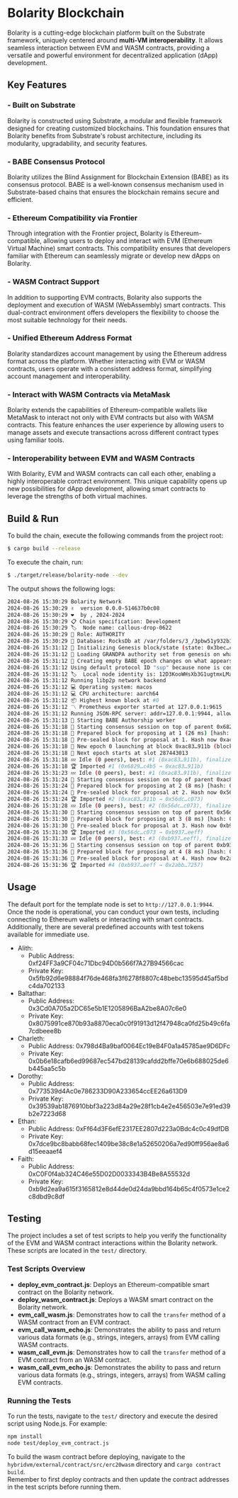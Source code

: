 # Bolarity Blockchain

Bolarity is a cutting-edge blockchain platform built on the Substrate framework, uniquely centered around **multi-VM interoperability**. It allows seamless interaction between EVM and WASM contracts, providing a versatile and powerful environment for decentralized application (dApp) development.

## Key Features

### - **Built on Substrate**  

  Bolarity is constructed using Substrate, a modular and flexible framework designed for creating customized blockchains. This foundation ensures that Bolarity benefits from Substrate's robust architecture, including its modularity, upgradability, and security features.

### - **BABE Consensus Protocol**  

  Bolarity utilizes the Blind Assignment for Blockchain Extension (BABE) as its consensus protocol. BABE is a well-known consensus mechanism used in Substrate-based chains that ensures the blockchain remains secure and efficient.

### - **Ethereum Compatibility via Frontier**  

  Through integration with the Frontier project, Bolarity is Ethereum-compatible, allowing users to deploy and interact with EVM (Ethereum Virtual Machine) smart contracts. This compatibility ensures that developers familiar with Ethereum can seamlessly migrate or develop new dApps on Bolarity.

### - **WASM Contract Support**  

  In addition to supporting EVM contracts, Bolarity also supports the deployment and execution of WASM (WebAssembly) smart contracts. This dual-contract environment offers developers the flexibility to choose the most suitable technology for their needs.

### - **Unified Ethereum Address Format**  

  Bolarity standardizes account management by using the Ethereum address format across the platform. Whether interacting with EVM or WASM contracts, users operate with a consistent address format, simplifying account management and interoperability.

### - **Interact with WASM Contracts via MetaMask**  

  Bolarity extends the capabilities of Ethereum-compatible wallets like MetaMask to interact not only with EVM contracts but also with WASM contracts. This feature enhances the user experience by allowing users to manage assets and execute transactions across different contract types using familiar tools.

### - **Interoperability between EVM and WASM Contracts**  

  With Bolarity, EVM and WASM contracts can call each other, enabling a highly interoperable contract environment. This unique capability opens up new possibilities for dApp development, allowing smart contracts to leverage the strengths of both virtual machines.


## Build & Run

To build the chain, execute the following commands from the project root:

```sh
$ cargo build --release
```

To execute the chain, run:

```sh
$ ./target/release/bolarity-node --dev
```

The output shows the following logs:

```sh
2024-08-26 15:30:29 Bolarity Network    
2024-08-26 15:30:29 ✌️  version 0.0.0-514637b0c08    
2024-08-26 15:30:29 ❤️  by , 2024-2024    
2024-08-26 15:30:29 📋 Chain specification: Development    
2024-08-26 15:30:29 🏷  Node name: callous-drop-0622    
2024-08-26 15:30:29 👤 Role: AUTHORITY    
2024-08-26 15:30:29 💾 Database: RocksDb at /var/folders/3_/3pbw51y932b1y9r2fwcsrpn00000gn/T/substrate1DaeGS/chains/dev/db/full    
2024-08-26 15:31:12 🔨 Initializing Genesis block/state (state: 0x3bec…c2a8, header-hash: 0x6829…c4b5)    
2024-08-26 15:31:12 👴 Loading GRANDPA authority set from genesis on what appears to be first startup.    
2024-08-26 15:31:12 👶 Creating empty BABE epoch changes on what appears to be first startup.    
2024-08-26 15:31:12 Using default protocol ID "sup" because none is configured in the chain specs    
2024-08-26 15:31:12 🏷  Local node identity is: 12D3KooWHsXb3G1ugtmxLMzETnFMxfJSyigngKmL3sAPpsNfQrWA    
2024-08-26 15:31:12 Running libp2p network backend    
2024-08-26 15:31:12 💻 Operating system: macos    
2024-08-26 15:31:12 💻 CPU architecture: aarch64    
2024-08-26 15:31:12 📦 Highest known block at #0    
2024-08-26 15:31:12 〽️ Prometheus exporter started at 127.0.0.1:9615    
2024-08-26 15:31:12 Running JSON-RPC server: addr=127.0.0.1:9944, allowed origins=["*"]    
2024-08-26 15:31:13 👶 Starting BABE Authorship worker    
2024-08-26 15:31:18 🙌 Starting consensus session on top of parent 0x6829167c2d07e972e36d9419e198d7db40f155d6d80546385de16843f59dc4b5    
2024-08-26 15:31:18 🎁 Prepared block for proposing at 1 (26 ms) [hash: 0x1307046189c3b0f36cb89158f7c37f9d7b73aeccb0cfc15d649ea443c4ac976f; parent_hash: 0x6829…c4b5; extrinsics (1): [0xde09…d02f]    
2024-08-26 15:31:18 🔖 Pre-sealed block for proposal at 1. Hash now 0xac831bf3fe6c2e56b742061e7ff31709500c73b5c2e47ba905d81a85dbf7911b, previously 0x1307046189c3b0f36cb89158f7c37f9d7b73aeccb0cfc15d649ea443c4ac976f.    
2024-08-26 15:31:18 👶 New epoch 0 launching at block 0xac83…911b (block slot 287442913 >= start slot 287442913).    
2024-08-26 15:31:18 👶 Next epoch starts at slot 287443013    
2024-08-26 15:31:18 💤 Idle (0 peers), best: #1 (0xac83…911b), finalized #0 (0x6829…c4b5), ⬇ 0 ⬆ 0    
2024-08-26 15:31:18 🏆 Imported #1 (0x6829…c4b5 → 0xac83…911b)    
2024-08-26 15:31:23 💤 Idle (0 peers), best: #1 (0xac83…911b), finalized #0 (0x6829…c4b5), ⬇ 0 ⬆ 0    
2024-08-26 15:31:24 🙌 Starting consensus session on top of parent 0xac831bf3fe6c2e56b742061e7ff31709500c73b5c2e47ba905d81a85dbf7911b    
2024-08-26 15:31:24 🎁 Prepared block for proposing at 2 (8 ms) [hash: 0x79da8cb0b2a513ae8f1ed424cc63c3ebac670cffbbf925f75d55f5cb11fc3463; parent_hash: 0xac83…911b; extrinsics (1): [0xd358…bfdf]    
2024-08-26 15:31:24 🔖 Pre-sealed block for proposal at 2. Hash now 0x56dc035f217054e4d472a827bd8e8f2f6e2d4d90239eb595747b017239e8c073, previously 0x79da8cb0b2a513ae8f1ed424cc63c3ebac670cffbbf925f75d55f5cb11fc3463.    
2024-08-26 15:31:24 🏆 Imported #2 (0xac83…911b → 0x56dc…c073)    
2024-08-26 15:31:28 💤 Idle (0 peers), best: #2 (0x56dc…c073), finalized #0 (0x6829…c4b5), ⬇ 0 ⬆ 0    
2024-08-26 15:31:30 🙌 Starting consensus session on top of parent 0x56dc035f217054e4d472a827bd8e8f2f6e2d4d90239eb595747b017239e8c073    
2024-08-26 15:31:30 🎁 Prepared block for proposing at 3 (8 ms) [hash: 0x95e8d60c91965ab3702acfc8a78c860d0a6c6b11a2d6f3b56f24a633102e6ce3; parent_hash: 0x56dc…c073; extrinsics (1): [0x4e8b…912d]    
2024-08-26 15:31:30 🔖 Pre-sealed block for proposal at 3. Hash now 0xb937f23ff7231bcc7603386d097a3e83491e1def2887ddc4887a0cf9f15feeff, previously 0x95e8d60c91965ab3702acfc8a78c860d0a6c6b11a2d6f3b56f24a633102e6ce3.    
2024-08-26 15:31:30 🏆 Imported #3 (0x56dc…c073 → 0xb937…eeff)    
2024-08-26 15:31:33 💤 Idle (0 peers), best: #3 (0xb937…eeff), finalized #1 (0xac83…911b), ⬇ 0 ⬆ 0    
2024-08-26 15:31:36 🙌 Starting consensus session on top of parent 0xb937f23ff7231bcc7603386d097a3e83491e1def2887ddc4887a0cf9f15feeff    
2024-08-26 15:31:36 🎁 Prepared block for proposing at 4 (8 ms) [hash: 0x731fa79e85c7903a535750697d85467378d761743f36bd9237573a51a8660188; parent_hash: 0xb937…eeff; extrinsics (1): [0x7852…1121]    
2024-08-26 15:31:36 🔖 Pre-sealed block for proposal at 4. Hash now 0x2abb49b670855d1eca64bd8cd14fe96e6d7e8a42576363b3877190a11aee7257, previously 0x731fa79e85c7903a535750697d85467378d761743f36bd9237573a51a8660188.    
2024-08-26 15:31:36 🏆 Imported #4 (0xb937…eeff → 0x2abb…7257)    
```

## Usage

The default port for the template node is set to `http://127.0.0.1:9944`. Once the node is operational, you can conduct your own tests, including connecting to Ethereum wallets or interacting with smart contracts. Additionally, there are several predefined accounts with test tokens available for immediate use.

- Alith:
    * Public Address: 0xf24FF3a9CF04c71Dbc94D0b566f7A27B94566cac
    * Private Key: 0x5fb92d6e98884f76de468fa3f6278f8807c48bebc13595d45af5bdc4da702133
- Baltathar:
    * Public Address: 0x3Cd0A705a2DC65e5b1E1205896BaA2be8A07c6e0
    * Private Key: 0x8075991ce870b93a8870eca0c0f91913d12f47948ca0fd25b49c6fa7cdbeee8b
- Charleth:
    * Public Address: 0x798d4Ba9baf0064Ec19eB4F0a1a45785ae9D6DFc
    * Private Key: 0x0b6e18cafb6ed99687ec547bd28139cafdd2bffe70e6b688025de6b445aa5c5b
- Dorothy:
    * Public Address: 0x773539d4Ac0e786233D90A233654ccEE26a613D9
    * Private Key: 0x39539ab1876910bbf3a223d84a29e28f1cb4e2e456503e7e91ed39b2e7223d68
- Ethan:
    * Public Address: 0xFf64d3F6efE2317EE2807d223a0Bdc4c0c49dfDB
    * Private Key: 0x7dce9bc8babb68fec1409be38c8e1a52650206a7ed90ff956ae8a6d15eeaaef4
- Faith:
    * Public Address: 0xC0F0f4ab324C46e55D02D0033343B4Be8A55532d
    * Private Key: 0xb9d2ea9a615f3165812e8d44de0d24da9bbd164b65c4f0573e1ce2c8dbd9c8df

## Testing

The project includes a set of test scripts to help you verify the functionality of the EVM and WASM contract interactions within the Bolarity network. These scripts are located in the `test/` directory.

### Test Scripts Overview

- **deploy_evm_contract.js**: Deploys an Ethereum-compatible smart contract on the Bolarity network.
- **deploy_wasm_contract.js**: Deploys a WASM smart contract on the Bolarity network.
- **evm_call_wasm.js**: Demonstrates how to call the `transfer` method of a WASM contract from an EVM contract.
- **evm_call_wasm_echo.js**: Demonstrates the ability to pass and return various data formats (e.g., strings, integers, arrays) from EVM calling WASM contracts.
- **wasm_call_evm.js**: Demonstrates how to call the `transfer` method of a EVM contract from an WASM contract.
- **wasm_call_evm_echo.js**: Demonstrates the ability to pass and return various data formats (e.g., strings, integers, arrays) from WASM calling EVM contracts.

### Running the Tests

To run the tests, navigate to the `test/` directory and execute the desired script using Node.js. For example:

```bash
npm install
node test/deploy_evm_contract.js
```
To build the wasm contract before deploying, navigate to the `hybridvm/external/contract/src/erc20wasm` directory and `cargo contract build`.  
Remember to first deploy contracts and then update the contract addresses in the test scripts before running them.

